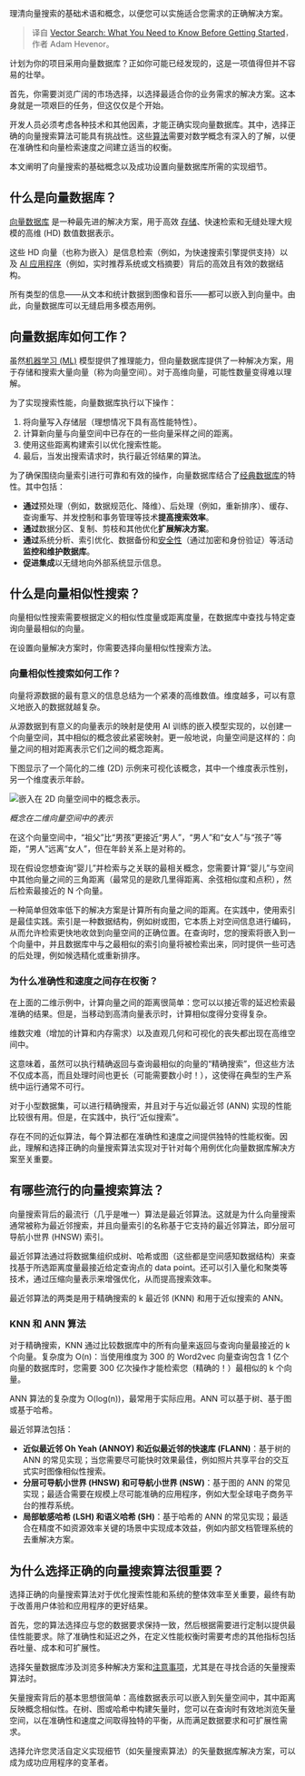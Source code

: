 
<!--
title: 关于向量搜索一定要预先知道的事情
cover: https://cdn.thenewstack.io/media/2024/03/46b69bf3-untangle-vector-search.jpg
-->

理清向量搜索的基础术语和概念，以便您可以实施适合您需求的正确解决方案。

> 译自 [Vector Search: What You Need to Know Before Getting Started](https://thenewstack.io/vector-search-what-you-need-to-know-before-getting-started/)，作者 Adam Hevenor。

计划为你的项目采用向量数据库？正如你可能已经发现的，这是一项值得但并不容易的壮举。

首先，你需要浏览广阔的市场选择，以选择最适合你的业务需求的解决方案。这本身就是一项艰巨的任务，但这仅仅是个开始。

开发人员必须考虑各种技术和其他因素，才能正确实现向量数据库。其中，选择正确的向量搜索算法可能具有挑战性。这些[算法](https://roadmap.sh/datastructures-and-algorithms)需要对数学概念有深入的了解，以便在准确性和向量检索速度之间建立适当的权衡。

本文阐明了向量搜索的基础概念以及成功设置向量数据库所需的实现细节。

## 什么是向量数据库？

[向量数据库](https://thenewstack.io/how-large-language-models-fuel-the-rise-of-vector-databases/) 是一种最先进的解决方案，用于高效 [存储](https://thenewstack.io/storage/)、快速检索和无缝处理大规模的高维 (HD) 数值数据表示。

这些 HD 向量（也称为嵌入）是信息检索（例如，为快速搜索引擎提供支持）以及 [AI 应用程序](https://aerospike.com/blog/business/5-questions-on-real-time-ai/?utm_source=prnewswire&utm_medium=press&utm_campaign=2024Q1PR&utm_content=artificial-intelligence-AI-applications)（例如，实时推荐系统或文档摘要）背后的高效且有效的数据结构。

所有类型的信息——从文本和统计数据到图像和音乐——都可以嵌入到向量中。由此，向量数据库可以无缝启用多模态用例。

## 向量数据库如何工作？

虽然[机器学习 (ML)](https://thenewstack.io/ai/) 模型提供了推理能力，但向量数据库提供了一种解决方案，用于存储和搜索大量向量（称为向量空间）。对于高维向量，可能性数量变得难以理解。

为了实现搜索性能，向量数据库执行以下操作：

1. 将向量写入存储层（理想情况下具有高性能特性）。
2. 计算新向量与向量空间中已存在的一些向量采样之间的距离。
3. 使用这些距离构建索引以优化搜索性能。
4. 最后，当发出搜索请求时，执行最近邻结果的算法。

为了确保围绕向量索引进行可靠和有效的操作，向量数据库结合了[经典数据库](https://aerospike.com/products/database/?utm_source=prnewswire&utm_medium=press&utm_campaign=2024Q1PR&utm_content=classical-databases)的特性。其中包括：

* **通过**预处理（例如，数据规范化、降维）、后处理（例如，重新排序）、缓存、查询重写、并发控制和事务管理等技术**提高搜索效率**。
* **通过**数据分区、复制、剪枝和其他优化**扩展解决方案**。
* **通过**系统分析、索引优化、数据备份和[安全性](https://thenewstack.io/artificial-intelligence-stopping-the-big-unknown-in-application-data-security/)（通过加密和身份验证）等活动**监控和维护数据库**。
* **促进集成**以无缝地向外部系统显示信息。

## 什么是向量相似性搜索？

向量相似性搜索需要根据定义的相似性度量或距离度量，在数据库中查找与特定查询向量最相似的向量。

在设置向量解决方案时，你需要选择向量相似性搜索方法。

### 向量相似性搜索如何工作？

向量将源数据的最有意义的信息总结为一个紧凑的高维数值。维度越多，可以有意义地嵌入的数据就越复杂。

从源数据到有意义的向量表示的映射是使用 AI 训练的嵌入模型实现的，以创建一个向量空间，其中相似的概念彼此紧密映射。更一般地说，向量空间是这样的：向量之间的相对距离表示它们之间的概念距离。

下图显示了一个简化的二维 (2D) 示例来可视化该概念，其中一个维度表示性别，另一个维度表示年龄。

![嵌入在 2D 向量空间中的概念表示。](https://cdn.thenewstack.io/media/2024/03/55a955e1-2d-vector-space.png)

*概念在二维向量空间中的表示*

在这个向量空间中，“祖父”比“男孩”更接近“男人”，“男人”和“女人”与“孩子”等距，“男人”远离“女人”，但在年龄关系上是对称的。

现在假设您想查询“婴儿”并检索与之关联的最相关概念，您需要计算“婴儿”与空间中其他向量之间的三角距离（最常见的是欧几里得距离、余弦相似度和点积），然后检索最接近的 N 个向量。

一种简单但效率低下的解决方案是计算所有向量之间的距离。在实践中，使用索引是最佳实践。索引是一种数据结构，例如树或图，它本质上对空间信息进行编码，从而允许检索更快地收敛到向量空间的正确位置。在查询时，您的搜索将嵌入到一个向量中，并且数据库中与之最相似的索引向量将被检索出来，同时提供一些可选的后处理，例如候选精化或重新排序。

### 为什么准确性和速度之间存在权衡？

在上面的二维示例中，计算向量之间的距离很简单：您可以以接近零的延迟检索最准确的结果。但是，当移动到高清向量表示时，计算相似度得分变得复杂。

维数灾难（增加的计算和内存需求）以及直观几何和可视化的丧失都出现在高维空间中。

这意味着，虽然可以执行精确返回与查询最相似的向量的“精确搜索”，但这些方法不仅成本高，而且处理时间也更长（可能需要数小时！），这使得在典型的生产系统中运行通常不可行。

对于小型数据集，可以进行精确搜索，并且对于与近似最近邻 (ANN) 实现的性能比较很有用。但是，在实践中，执行“近似搜索”。

存在不同的近似算法，每个算法都在准确性和速度之间提供独特的性能权衡。因此，理解和选择正确的向量搜索算法实现对于针对每个用例优化向量数据库解决方案至关重要。

## 有哪些流行的向量搜索算法？

向量搜索背后的最流行（几乎是唯一）算法是最近邻算法。这就是为什么向量搜索通常被称为最近邻搜索，并且向量索引的名称基于它支持的最近邻算法，即分层可导航小世界 (HNSW) 索引。

最近邻算法通过将数据集组织成树、哈希或图（这些都是空间感知数据结构）来查找基于所选距离度量最接近给定查询点的 data point。还可以引入量化和聚类等技术，通过压缩向量表示来增强优化，从而提高搜索效率。

最近邻算法的两类是用于精确搜索的 k 最近邻 (KNN) 和用于近似搜索的 ANN。

### KNN 和 ANN 算法

对于精确搜索，KNN 通过比较数据库中的所有向量来返回与查询向量最接近的 k 个向量。复杂度为 O(n)：当使用维度为 300 的 Word2vec 向量查询包含 1 亿个向量的数据库时，您需要 300 亿次操作才能检索您（精确的！）最相似的 k 个向量。

ANN 算法的复杂度为 O(log(n))，最常用于实际应用。ANN 可以基于树、基于图或基于哈希。

最近邻算法包括：

- **近似最近邻 Oh Yeah (ANNOY) 和近似最近邻的快速库 (FLANN)**：基于树的 ANN 的常见实现；当您需要尽可能快时效果最佳，例如照片共享平台的交互式实时图像相似性搜索。
- **分层可导航小世界 (HNSW) 和可导航小世界 (NSW)**：基于图的 ANN 的常见实现；最适合需要在规模上尽可能准确的应用程序，例如大型全球电子商务平台的推荐系统。
- **局部敏感哈希 (LSH) 和语义哈希 (SH)**：基于哈希的 ANN 的常见实现；最适合在精度不如资源效率关键的场景中实现成本效益，例如内部文档管理系统的去重解决方案。

## 为什么选择正确的向量搜索算法很重要？

选择正确的向量搜索算法对于优化搜索性能和系统的整体效率至关重要，最终有助于改善用户体验和应用程序的更好结果。

首先，您的算法选择应与您的数据要求保持一致，然后根据需要进行定制以提供最佳性能要求。除了准确性和延迟之外，在定义性能权衡时需要考虑的其他指标包括吞吐量、成本和可扩展性。

选择矢量数据库涉及浏览多种解决方案和[注意事项](https://aerospike.com/blog/building-ai-apps-with-vectors/?utm_source=prnewswire&utm_medium=press&utm_campaign=2024Q1PR&utm_content=considerations)，尤其是在寻找合适的矢量搜索算法时。

矢量搜索背后的基本思想很简单：高维数据表示可以嵌入到矢量空间中，其中距离反映概念相似性。在树、图或哈希中构建矢量时，您可以在查询时有效地浏览矢量空间，以在准确性和速度之间取得独特的平衡，从而满足数据要求和可扩展性需求。

选择允许您灵活自定义实现细节（如矢量搜索算法）的矢量数据库解决方案，可以成为成功应用程序的变革者。
